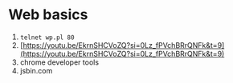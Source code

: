 # Web basics

1. `telnet wp.pl 80`
  2. [https://youtu.be/EkrnSHCVoZQ?si=0Lz_fPVchBRrQNFk&t=9](https://youtu.be/EkrnSHCVoZQ?si=0Lz_fPVchBRrQNFk&t=9)
3. chrome developer tools
4. jsbin.com

